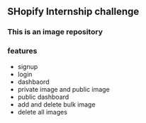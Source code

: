 ## SHopify Internship challenge

### This is an image repository 

### features
- signup
- login
- dashbaord
- private image and public image
- public dashboard
- add and delete bulk image
- delete all images
